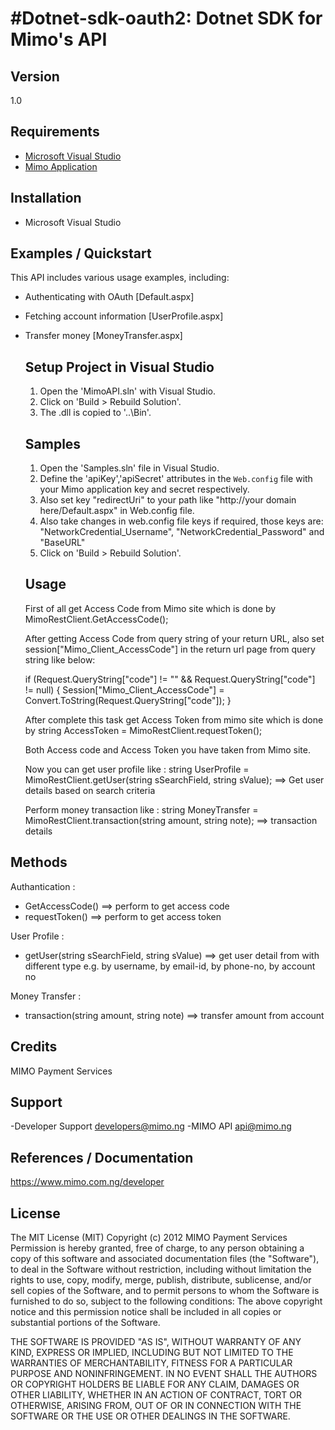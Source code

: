 #Dotnet-sdk-oauth2: Dotnet SDK for Mimo's API
=================================================================================

## Version
1.0

## Requirements
- [Microsoft Visual Studio](http://www.microsoft.com/visualstudio/eng/downloads)
- [Mimo Application](https://staging.mimo.com.ng)

## Installation
- Microsoft Visual Studio

## Examples / Quickstart
This API includes various usage examples, including:

* Authenticating with OAuth [Default.aspx]
* Fetching account information [UserProfile.aspx]
* Transfer money [MoneyTransfer.aspx]

	Setup Project in Visual Studio
	------------------------------------------
	1.   Open the 'MimoAPI.sln' with Visual Studio.
	2.	 Click on 'Build > Rebuild Solution'.
	3.	 The .dll is copied to '..\Bin'.

	Samples
	--------
	1.	 Open the 'Samples.sln' file in Visual Studio.
	2.	 Define the 'apiKey','apiSecret' attributes in the `Web.config` file with your Mimo application key and secret respectively.
	2.   Also set key "redirectUri" to your path like "http://your domain here/Default.aspx" in Web.config file.
	3.	 Also take changes in web.config file keys if required, those keys are: "NetworkCredential_Username", "NetworkCredential_Password" and "BaseURL" 
	4.   Click on 'Build > Rebuild Solution'.


	Usage
	-----

	First of all get Access Code from Mimo site which is done by
		MimoRestClient.GetAccessCode();

	After getting Access Code from query string of your return URL, also set session["Mimo_Client_AccessCode"] in the return url page from query string like below:
 
	if (Request.QueryString["code"] != "" && Request.QueryString["code"] != null)
	{
		Session["Mimo_Client_AccessCode"] = Convert.ToString(Request.QueryString["code"]);
	}

	After complete this task get Access Token from mimo site which is done by 
		string AccessToken = MimoRestClient.requestToken();
	
	Both Access code and Access Token you have taken from Mimo site.

	Now you can get user profile like :
		string UserProfile = MimoRestClient.getUser(string sSearchField, string sValue);    ==> Get user details based on search criteria

	Perform money transaction like :
		string MoneyTransfer = MimoRestClient.transaction(string amount, string note);    ==> transaction details

## Methods
Authantication :

- GetAccessCode() ==> perform to get access code 
- requestToken() ==> perform to get access token 

User Profile :

- getUser(string sSearchField, string sValue) ==> get user detail from with different type e.g. by username, by email-id, by phone-no, by account no

Money Transfer :

- transaction(string amount, string note) ==> transfer amount from account

## Credits
MIMO Payment Services

## Support
-Developer Support <developers@mimo.ng>
-MIMO API <api@mimo.ng>

## References / Documentation
https://www.mimo.com.ng/developer

## License
The MIT License (MIT)
Copyright (c) 2012 MIMO Payment Services
Permission is hereby granted, free of charge, to any person obtaining a copy of this software and associated documentation files (the "Software"), to deal in the Software without restriction, including without limitation the rights to use, copy, modify, merge, publish, distribute, sublicense, and/or sell copies of the Software, and to permit persons to whom the Software is furnished to do so, subject to the following conditions:
The above copyright notice and this permission notice shall be included in all copies or substantial portions of the Software.

THE SOFTWARE IS PROVIDED "AS IS", WITHOUT WARRANTY OF ANY KIND, EXPRESS OR IMPLIED, INCLUDING BUT NOT LIMITED TO THE WARRANTIES OF MERCHANTABILITY, FITNESS FOR A PARTICULAR PURPOSE AND NONINFRINGEMENT. IN NO EVENT SHALL THE AUTHORS OR COPYRIGHT HOLDERS BE LIABLE FOR ANY CLAIM, DAMAGES OR OTHER LIABILITY, WHETHER IN AN ACTION OF CONTRACT, TORT OR OTHERWISE, ARISING FROM, OUT OF OR IN CONNECTION WITH THE SOFTWARE OR THE USE OR OTHER DEALINGS IN THE SOFTWARE.
